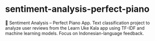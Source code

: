 # sentiment-analysis-perfect-piano
🎵 Sentiment Analysis – Perfect Piano App. Text classification project to analyze user reviews from the Learn Uke Kala app using TF-IDF and machine learning models. Focus on Indonesian-language feedback.
